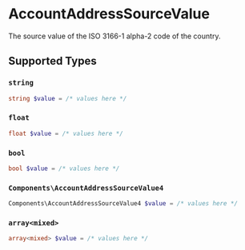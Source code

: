 # AccountAddressSourceValue

The source value of the ISO 3166-1 alpha-2 code of the country.


## Supported Types

### `string`

```php
string $value = /* values here */
```

### `float`

```php
float $value = /* values here */
```

### `bool`

```php
bool $value = /* values here */
```

### `Components\AccountAddressSourceValue4`

```php
Components\AccountAddressSourceValue4 $value = /* values here */
```

### `array<mixed>`

```php
array<mixed> $value = /* values here */
```

